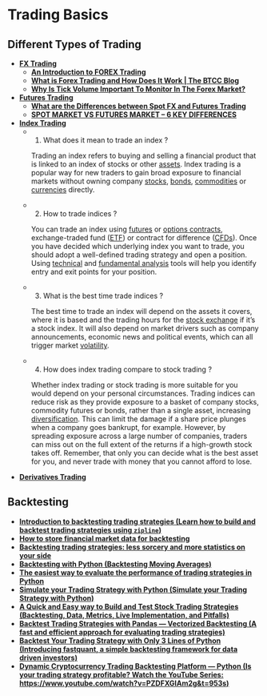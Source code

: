 # Trading Basics

## Different Types of Trading

- [**FX Trading**](./FX_Trading.pdf)
  - [**An Introduction to FOREX Trading**](./FX/001_An_Introduction_to_Forex_Trading.pdf)
  - [**What is Forex Trading and How Does It Work | The BTCC Blog**](./FX/002_what-is-forex-trading-and-how-does-it-work-the-btcc-blog.pdf)
  - [**Why Is Tick Volume Important To Monitor In The Forex Market?**](./FX/003_why-is-tick-volume-important-to-monitor.pdf)
- [**Futures Trading**](./Futures_Trading.pdf)
  - [**What are the Differences between Spot FX and Futures Trading**](./Futuers/001-what-are-the-differences-between-spot-fx-and-futures-trading.pdf)
  - [**SPOT MARKET VS FUTURES MARKET – 6 KEY DIFFERENCES**](./Futuers/002-6-key-differences-spot-market-futures-market.pdf)
- [**Index Trading**](./Index_Trading.pdf)
  - 1. What does it mean to trade an index ?

    Trading an index refers to buying and selling a financial product that is linked to an index of stocks or other [assets](https://capital.com/asset-definition).
    Index trading is a popular way for new traders to gain broad exposure to financial markets without owning company [stocks](https://capital.com/trade-stocks), 
    [bonds](https://capital.com/bond-definition), [commodities](https://capital.com/trade-commodities) or [currencies](https://capital.com/trade-forex) directly.

  - 2. How to trade indices ?

    You can trade an index using [futures](https://capital.com/futures-contract-explained) or [options contracts](https://capital.com/option-contract-basics), 
    exchange-traded fund ([ETF](https://capital.com/trade-etfs)) or contract for difference ([CFDs](https://capital.com/what-is-cfd-trading)). Once you have 
    decided which underlying index you want to trade, you should adopt a well-defined trading strategy and open a position. 
    Using [technical](https://capital.com/technical-analysis-definition) and [fundamental analysis](https://capital.com/fundamental-analysis-definition) tools will 
    help you identify entry and exit points for your position.

  - 3. What is the best time trade indices ?

    The best time to trade an index will depend on the assets it covers, where it is based and the trading hours for the 
    [stock exchange](https://capital.com/stock-exchanges) if it’s a stock index. It will also depend on market drivers such as company announcements, economic news 
    and political events, which can all trigger market [volatility](https://capital.com/volatility-definition).

  - 4. How does index trading compare to stock trading ?

    Whether index trading or stock trading is more suitable for you would depend on your personal circumstances. Trading indices can reduce risk as they provide 
    exposure to a basket of company stocks, commodity futures or bonds, rather than a single asset, increasing 
    [diversification](https://capital.com/diversification-definition). This can limit the damage if a share price plunges when a company goes bankrupt, 
    for example. However, by spreading exposure across a large number of companies, traders can miss out on the full extent of the returns if a high-growth stock 
    takes off. Remember, that only you can decide what is the best asset for you, and never trade with money that you cannot afford to lose.
- [**Derivatives Trading**](./Derivatives_Trading.pdf)

## Backtesting

- [**Introduction to backtesting trading strategies (Learn how to build and backtest trading strategies using `zipline`)**](./backtesting/001_introduction-to-backtesting-trading-strategies.pdf)
- [**How to store financial market data for backtesting**](./backtesting/002_how-to-store-financial-market-data-for-backtesting.pdf)
- [**Backtesting trading strategies: less sorcery and more statistics on your side**](./backtesting/003_backtesting-trading-strategies-less-sorcery-and-more-statistics-on-your-side.pdf)
- [**Backtesting with Python (Backtesting Moving Averages)**](./backtesting/004_backtesting-with-python_using_moving_averages.pdf)
- [**The easiest way to evaluate the performance of trading strategies in Python**](./backtesting/005_the-easiest-way-to-evaluate-the-performance-of-trading-strategies-in-python.pdf)
- [**Simulate your Trading Strategy with Python (Simulate your Trading Strategy with Python)**](./backtesting/006_simulate_your_stock_trading_strategy_with_python)
- [**A Quick and Easy way to Build and Test Stock Trading Strategies (Backtesting, Data, Metrics, Live Implementation, and Pitfalls)**](./backtesting/007_a-quick-and-easy-way-to-build-and-test-stock-trading-strategies.pdf)
- [**Backtest Trading Strategies with Pandas — Vectorized Backtesting (A fast and efficient approach for evaluating trading strategies)**](./backtesting/008_backtest-trading-strategies-with-pandas-vectorized-backtesting.pdf)
- [**Backtest Your Trading Strategy with Only 3 Lines of Python (Introducing fastquant, a simple backtesting framework for data driven investors)**](./backtesting/009_backtest-your-trading-strategy-with-only-3-lines-of-python.pdf)
- [**Dynamic Cryptocurrency Trading Backtesting Platform — Python (Is your trading strategy profitable? Watch the YouTube Series: https://www.youtube.com/watch?v=PZDFXGIAm2g&t=953s)**](./backtesting/010_dynamic-cryptocurrency-trading-backtesting-platform-python.pdf)
